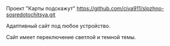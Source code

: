 Проект "Карты подскажут" https://github.com/civa911/slozhno-sosredotochitsya.git

Адаптивный сайт под любое устройство.

Сайт имеет переключение светлой и темной темы.